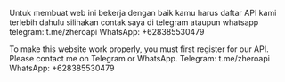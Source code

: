 Untuk membuat web ini bekerja dengan baik kamu harus daftar API kami terlebih dahulu
silihakan contak saya di telegram ataupun whatsapp
telegram:  t.me/zheroapi
WhatsApp:  +628385530479

To make this website work properly, you must first register for our API. Please contact me on Telegram or WhatsApp.
Telegram: t.me/zheroapi
WhatsApp: +628385530479
